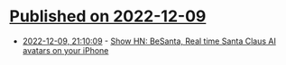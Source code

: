 # [Published on 2022-12-09](index.md)

* [2022-12-09, 21:10:09](https://news.ycombinator.com/item?id=33926489) - [Show HN: BeSanta, Real time Santa Claus AI avatars on your iPhone](https://apps.apple.com/us/app/besanta-by-animato/id1658475271)
